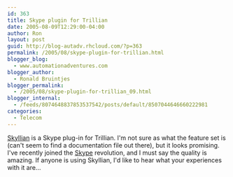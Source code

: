 ```yaml
---
id: 363
title: Skype plugin for Trillian
date: 2005-08-09T12:29:00-04:00
author: Ron
layout: post
guid: http://blog-autadv.rhcloud.com/?p=363
permalink: /2005/08/skype-plugin-for-trillian.html
blogger_blog:
  - www.automationadventures.com
blogger_author:
  - Ronald Bruintjes
blogger_permalink:
  - /2005/08/skype-plugin-for-trillian_09.html
blogger_internal:
  - /feeds/8074648837853537542/posts/default/8507044646660222981
categories:
  - Telecom
---
```

[Skyllian](http://skyllian.fmdm.org/) is a Skype plug-in for Trillian. I'm not sure as what the feature set is (can't seem to find a documentation file out there), but it looks promising. I've recently joined the [Skype](http://www.skype.com/) revolution, and I must say the quality is amazing. If anyone is using Skyllian, I'd like to hear what your experiences with it are...